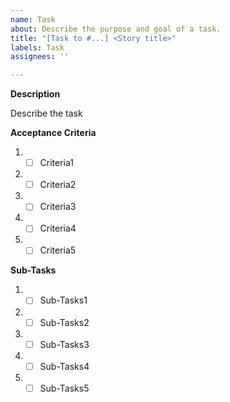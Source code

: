 ```yaml
---
name: Task
about: Describe the purpose and goal of a task.
title: "[Task to #...] <Story title>"
labels: Task
assignees: ''

---
```


**Description**

Describe the task

**Acceptance Criteria**
1. - [ ] Criteria1
2. - [ ] Criteria2
3. - [ ] Criteria3
4. - [ ] Criteria4
5. - [ ] Criteria5
 
**Sub-Tasks** 
1. - [ ] Sub-Tasks1
2. - [ ] Sub-Tasks2
3. - [ ] Sub-Tasks3
4. - [ ] Sub-Tasks4
5. - [ ] Sub-Tasks5
